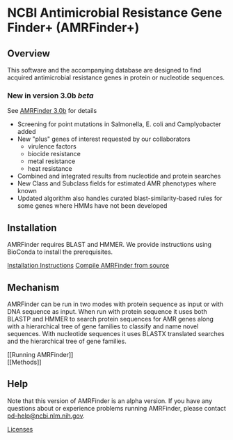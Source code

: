 # NCBI Antimicrobial Resistance Gene Finder+ (AMRFinder+)

## Overview

This software and the accompanying database are designed to find acquired
antimicrobial resistance genes in protein or nucleotide sequences.

### New in version 3.0b   *beta*

See [AMRFinder 3.0b](AMRFinder-3.0b.md) for details

- Screening for point mutations in Salmonella, E. coli and Camplyobacter added
- New "plus" genes of interest requested by our collaborators
    - virulence factors
    - biocide resistance
    - metal resistance
    - heat resistance
- Combined and integrated results from nucleotide and protein searches
- New Class and Subclass fields for estimated AMR phenotypes where known
- Updated algorithm also handles curated blast-similarity-based rules for some genes where HMMs have not been developed

## Installation

AMRFinder requires BLAST and HMMER. We provide instructions using BioConda to install the prerequisites.

[Installation Instructions](Installing-AMRFinder.md)
[Compile AMRFinder from source](Compile-AMRFinder-from-source.md)

## Mechanism

AMRFinder can be run in two modes with protein sequence as input or with DNA
sequence as input. When run with protein sequence it uses both BLASTP and HMMER
to search protein sequences for AMR genes along with a hierarchical tree of
gene families to classify and name novel sequences. With nucleotide sequences
it uses BLASTX translated searches and the hierarchical tree of gene families.

[[Running AMRFinder]]  
[[Methods]]  

## Help

Note that this version of AMRFinder is an alpha version. If you have any questions about or experience problems running AMRFinder, please contact pd-help@ncbi.nlm.nih.gov.

[Licenses](Licenses.md)
